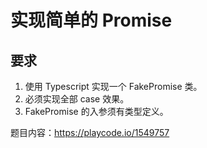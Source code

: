 # 实现简单的 Promise

## 要求

1. 使用 Typescript 实现一个 FakePromise 类。
2. 必须实现全部 case 效果。
3. FakePromise 的入参须有类型定义。

题目内容：https://playcode.io/1549757
